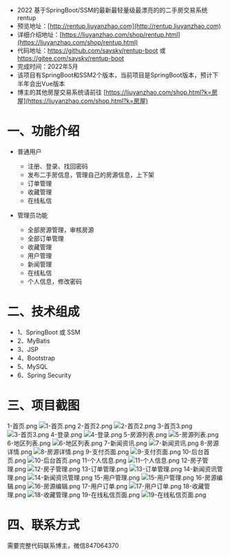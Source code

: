 - 2022 基于SpringBoot/SSM的最新最轻量级最漂亮的的二手房交易系统 rentup
- 预览地址：[http://rentup.liuyanzhao.com](http://rentup.liuyanzhao.com)
- 详细介绍地址：[https://liuyanzhao.com/shop/rentup.html](https://liuyanzhao.com/shop/rentup.html)
- 代码地址：https://github.com/saysky/rentup-boot 或 https://gitee.com/saysky/rentup-boot
- 完成时间：2022年5月
- 该项目有SpringBoot和SSM2个版本，当前项目是SpringBoot版本，预计下半年会出Vue版本
- 博主的其他房屋交易系统请前往 [https://liuyanzhao.com/shop.html?k=房屋](https://liuyanzhao.com/shop.html?k=房屋)

# 一、功能介绍
- 普通用户
  - 注册、登录、找回密码
  - 发布二手房信息，管理自己的房源信息，上下架
  - 订单管理
  - 收藏管理
  - 在线私信

- 管理员功能
  - 全部房源管理，审核房源
  - 全部订单管理
  - 收藏管理
  - 用户管理
  - 新闻管理
  - 在线私信
  - 个人信息，修改密码


# 二、技术组成
- 1、SpringBoot 或 SSM
- 2、MyBatis
- 3、JSP
- 4、Bootstrap
- 5、MySQL
- 6、Spring Security


# 三、项目截图
1-首页.png
![1-首页.png](img/1-首页.png)
2-首页2.png
![2-首页2.png](img/2-首页2.png)
3-首页3.png
![3-首页3.png](img/3-首页3.png)
4-登录.png
![4-登录.png](img/4-登录.png)
5-房源列表.png
![5-房源列表.png](img/5-房源列表.png)
6-地区列表.png
![6-地区列表.png](img/6-地区列表.png)
7-新闻资讯.png
![7-新闻资讯.png](img/7-新闻资讯.png)
8-房源详情.png
![8-房源详情.png](img/8-房源详情.png)
9-支付页面.png
![9-支付页面.png](img/9-支付页面.png)
10-后台首页.png
![10-后台首页.png](img/10-后台首页.png)
11-个人信息.png
![11-个人信息.png](img/11-个人信息.png)
12-房子管理.png
![12-房子管理.png](img/12-房子管理.png)
13-订单管理.png
![13-订单管理.png](img/13-订单管理.png)
14-新闻资讯管理.png
![14-新闻资讯管理.png](img/14-新闻资讯管理.png)
15-用户管理.png
![15-用户管理.png](img/15-用户管理.png)
16-房源编辑.png
![16-房源编辑.png](img/16-房源编辑.png)
17-用户订单.png
![17-用户订单.png](img/17-用户订单.png)
18-收藏管理.png
![18-收藏管理.png](img/18-收藏管理.png)
19-在线私信页面.png
![19-在线私信页面.png](img/19-在线私信页面.png)


# 四、联系方式
需要完整代码联系博主，微信847064370


